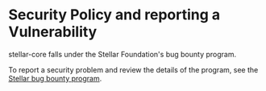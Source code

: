 # Security Policy and reporting a Vulnerability

stellar-core falls under the Stellar Foundation's bug bounty program.

To report a security problem and review the details of the program, see the [Stellar bug bounty program](https://www.stellar.org/bug-bounty-program/).
